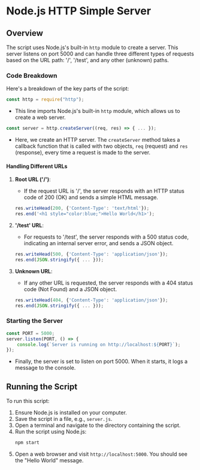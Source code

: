 # Node.js HTTP Simple Server

## Overview

The script uses Node.js's built-in `http` module to create a server. This server listens on port 5000 and can handle three different types of requests based on the URL path: '/', '/test', and any other (unknown) paths.

### Code Breakdown

Here's a breakdown of the key parts of the script:

```javascript
const http = require("http");
```
- This line imports Node.js's built-in `http` module, which allows us to create a web server.

```javascript
const server = http.createServer((req, res) => { ... });
```
- Here, we create an HTTP server. The `createServer` method takes a callback function that is called with two objects, `req` (request) and `res` (response), every time a request is made to the server.

#### Handling Different URLs

1. **Root URL ('/')**:
   - If the request URL is '/', the server responds with an HTTP status code of 200 (OK) and sends a simple HTML message.
   ```javascript
   res.writeHead(200, {'Content-Type': 'text/html'});
   res.end('<h1 style="color:blue;">Hello World</h1>');
   ```

2. **'/test' URL**:
   - For requests to '/test', the server responds with a 500 status code, indicating an internal server error, and sends a JSON object.
   ```javascript
   res.writeHead(500, {'Content-Type': 'application/json'});
   res.end(JSON.stringify({ ... }));
   ```

3. **Unknown URL**:
   - If any other URL is requested, the server responds with a 404 status code (Not Found) and a JSON object.
   ```javascript
   res.writeHead(404, {'Content-Type': 'application/json'});
   res.end(JSON.stringify({ ... }));
   ```

### Starting the Server

```javascript
const PORT = 5000;
server.listen(PORT, () => {
    console.log(`Server is running on http://localhost:${PORT}`);
});
```
- Finally, the server is set to listen on port 5000. When it starts, it logs a message to the console.

## Running the Script

To run this script:

1. Ensure Node.js is installed on your computer.
2. Save the script in a file, e.g., `server.js`.
3. Open a terminal and navigate to the directory containing the script.
4. Run the script using Node.js:
   ```bash
   npm start
   ```
5. Open a web browser and visit `http://localhost:5000`. You should see the "Hello World" message.
